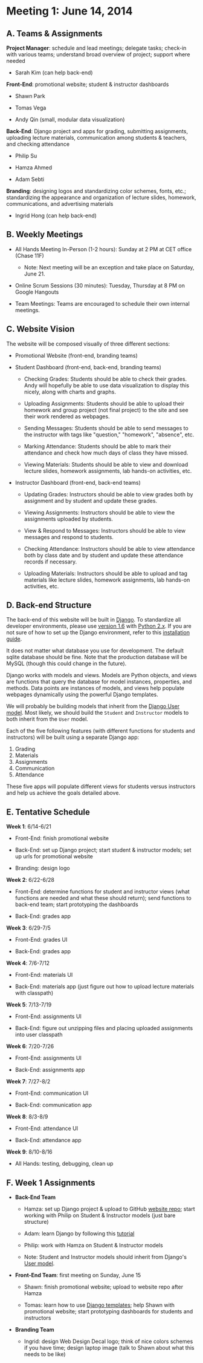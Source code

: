 Meeting 1: June 14, 2014
========


A. Teams & Assignments
--------

__Project Manager__: schedule and lead meetings; delegate tasks; check-in with
various teams; understand broad overview of project; support where needed

- Sarah Kim (can help back-end)

__Front-End__: promotional website; student & instructor dashboards

- Shawn Park

- Tomas Vega

- Andy Qin (small, modular data visualization)

__Back-End__: Django project and apps for grading, submitting assignments, uploading
lecture materials, communication among students & teachers, and checking attendance

- Philip Su

- Hamza Ahmed

- Adam Sebti

__Branding__: designing logos and standardizing color schemes, fonts, etc.;
standardizing the appearance and organization of lecture slides, homework, communications,
and advertising materials

- Ingrid Hong (can help back-end)


B. Weekly Meetings
--------

- All Hands Meeting In-Person (1-2 hours): Sunday at 2 PM at CET office (Chase 11F)
    
    - Note: Next meeting will be an exception and take place on Saturday, June 21.
    
- Online Scrum Sessions (30 minutes): Tuesday, Thursday at 8 PM on Google Hangouts

- Team Meetings: Teams are encouraged to schedule their own internal meetings.


C. Website Vision
--------

The website will be composed visually of three different sections:

- Promotional Website (front-end, branding teams)

- Student Dashboard (front-end, back-end, branding teams)
    
    - Checking Grades: Students should be able to check their grades. Andy will hopefully
    be able to use data visualization to display this nicely, along with charts and graphs.
    
    - Uploading Assignments: Students should be able to upload their homework and group
    project (not final project) to the site and see their work rendered as webpages.
    
    - Sending Messages: Students should be able to send messages to the instructor with
    tags like "question," "homework", "absence", etc.
    
    - Marking Attendance: Students should be able to mark their attendance and check how
    much days of class they have missed.
    
    - Viewing Materials: Students should be able to view and download lecture slides,
    homework assignments, lab hands-on activities, etc.
    
- Instructor Dashboard (front-end, back-end teams)

    - Updating Grades: Instructors should be able to view grades both by assignment and by
    student and update these grades.
    
    - Viewing Assignments: Instructors should be able to view the assignments uploaded by
    students.
    
    - View & Respond to Messages: Instructors should be able to view messages and respond
    to students.
    
    - Checking Attendance: Instructors should be able to view attendance both by class date
    and by student and update these attendance records if necessary.

    - Uploading Materials: Instructors should be able to upload and tag materials like lecture
    slides, homework assignments, lab hands-on activities, etc.


D. Back-end Structure
--------

The back-end of this website will be built in [Django](https://www.djangoproject.com/). To
standardize all developer environments, please use [version 1.6](https://www.djangoproject.com/download/)
with [Python 2.x](https://www.python.org/downloads/). If you are not sure of how to set
up the Django environment, refer to this [installation guide](https://docs.djangoproject.com/en/1.6/intro/install/).

It does not matter what database you use for development. The default sqlite database should
be fine. Note that the production database will be MySQL (though this could change in the future).

Django works with models and views. Models are Python objects, and views are functions that
query the database for model instances, properties, and methods. Data points are instances
of models, and views help populate webpages dynamically using the powerful Django templates.

We will probably be building models that inherit from the [Django User model](https://docs.djangoproject.com/en/dev/ref/contrib/auth/).
Most likely, we should build the `Student` and `Instructor` models to both inherit from
the `User` model.

Each of the five following features (with different functions for students and instructors)
will be built using a separate Django app:

1. Grading
2. Materials
3. Assignments
4. Communication
5. Attendance

These five apps will populate different views for students versus instructors and help us
achieve the goals detailed above.


E. Tentative Schedule
--------

__Week 1__: 6/14-6/21

- Front-End: finish promotional website

- Back-End: set up Django project; start student & instructor models; set up urls for promotional website

- Branding: design logo

__Week 2__: 6/22-6/28

- Front-End: determine functions for student and instructor views (what functions are needed
and what these should return); send functions to back-end team; start prototyping the dashboards

- Back-End: grades app

__Week 3__: 6/29-7/5

- Front-End: grades UI

- Back-End: grades app

__Week 4__: 7/6-7/12

- Front-End: materials UI

- Back-End: materials app (just figure out how to upload lecture materials with classpath)

__Week 5__: 7/13-7/19

- Front-End: assignments UI

- Back-End: figure out unzipping files and placing uploaded assignments into user classpath

__Week 6__: 7/20-7/26

- Front-End: assignments UI

- Back-End: assignments app

__Week 7__: 7/27-8/2

- Front-End: communication UI

- Back-End: communication app

__Week 8__: 8/3-8/9

- Front-End: attendance UI

- Back-End: attendance app

__Week 9__: 8/10-8/16

- All Hands: testing, debugging, clean up


F. Week 1 Assignments
--------

- __Back-End Team__

    - Hamza: set up Django project & upload to GitHub [website repo](https://github.com/webdesigndecal/website);
    start working with Philip on Student & Instructor models (just bare structure)
    
    - Adam: learn Django by following this [tutorial](https://docs.djangoproject.com/en/1.6/intro/tutorial01/)
    
    - Philip: work with Hamza on Student & Instructor models
    
    - Note: Student and Instructor models should inherit from Django's [User model](https://docs.djangoproject.com/en/dev/ref/contrib/auth/).

- __Front-End Team__: first meeting on Sunday, June 15

    - Shawn: finish promotional website; upload to website repo after Hamza
    
    - Tomas: learn how to use [Django templates](https://docs.djangoproject.com/en/1.6/intro/tutorial03/#use-the-template-system);
    help Shawn with promotional website; start prototyping dashboards for students and instructors

- __Branding Team__

    - Ingrid: design Web Design Decal logo; think of nice colors schemes if you have time;
    design laptop image (talk to Shawn about what this needs to be like)
